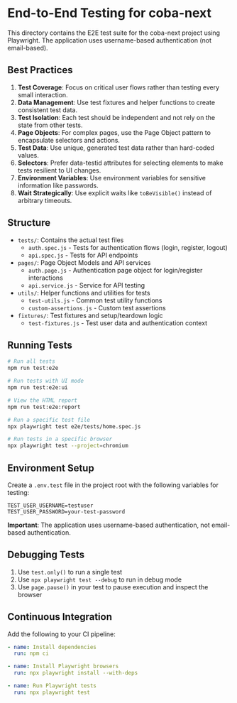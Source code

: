 # End-to-End Testing for coba-next

This directory contains the E2E test suite for the coba-next project using Playwright. The application uses username-based authentication (not email-based).

## Best Practices

1. **Test Coverage**: Focus on critical user flows rather than testing every small interaction.
2. **Data Management**: Use test fixtures and helper functions to create consistent test data.
3. **Test Isolation**: Each test should be independent and not rely on the state from other tests.
4. **Page Objects**: For complex pages, use the Page Object pattern to encapsulate selectors and actions.
5. **Test Data**: Use unique, generated test data rather than hard-coded values.
6. **Selectors**: Prefer data-testid attributes for selecting elements to make tests resilient to UI changes.
7. **Environment Variables**: Use environment variables for sensitive information like passwords.
8. **Wait Strategically**: Use explicit waits like `toBeVisible()` instead of arbitrary timeouts.

## Structure

- `tests/`: Contains the actual test files
  - `auth.spec.js` - Tests for authentication flows (login, register, logout)
  - `api.spec.js` - Tests for API endpoints
- `pages/`: Page Object Models and API services
  - `auth.page.js` - Authentication page object for login/register interactions
  - `api.service.js` - Service for API testing
- `utils/`: Helper functions and utilities for tests
  - `test-utils.js` - Common test utility functions
  - `custom-assertions.js` - Custom test assertions
- `fixtures/`: Test fixtures and setup/teardown logic
  - `test-fixtures.js` - Test user data and authentication context

## Running Tests

```bash
# Run all tests
npm run test:e2e

# Run tests with UI mode
npm run test:e2e:ui

# View the HTML report
npm run test:e2e:report

# Run a specific test file
npx playwright test e2e/tests/home.spec.js

# Run tests in a specific browser
npx playwright test --project=chromium
```

## Environment Setup

Create a `.env.test` file in the project root with the following variables for testing:

```
TEST_USER_USERNAME=testuser
TEST_USER_PASSWORD=your-test-password
```

**Important**: The application uses username-based authentication, not email-based authentication.

## Debugging Tests

1. Use `test.only()` to run a single test
2. Use `npx playwright test --debug` to run in debug mode
3. Use `page.pause()` in your test to pause execution and inspect the browser

## Continuous Integration

Add the following to your CI pipeline:

```yaml
- name: Install dependencies
  run: npm ci

- name: Install Playwright browsers
  run: npx playwright install --with-deps

- name: Run Playwright tests
  run: npx playwright test
```

